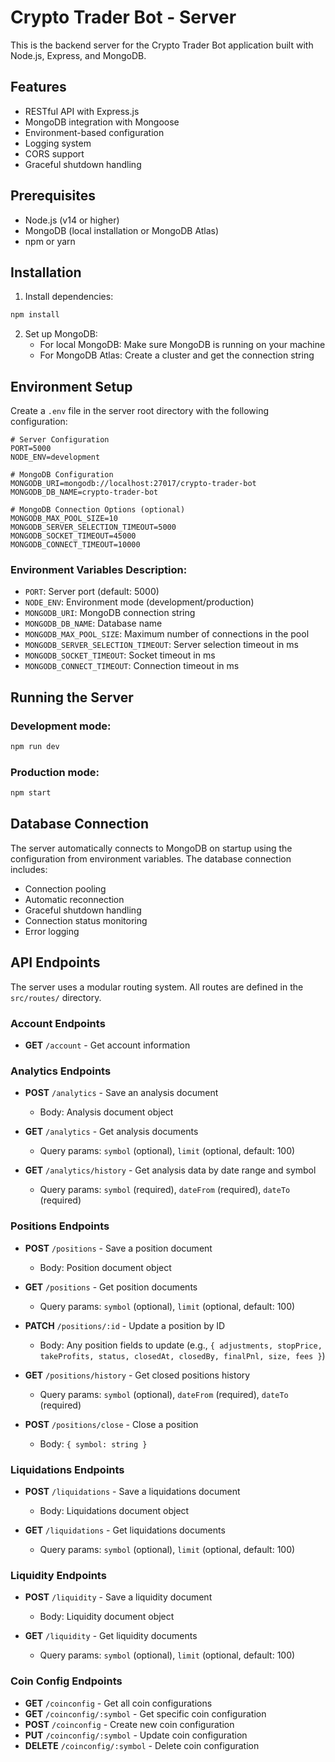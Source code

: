 # Crypto Trader Bot - Server

This is the backend server for the Crypto Trader Bot application built with Node.js, Express, and MongoDB.

## Features

- RESTful API with Express.js
- MongoDB integration with Mongoose
- Environment-based configuration
- Logging system
- CORS support
- Graceful shutdown handling

## Prerequisites

- Node.js (v14 or higher)
- MongoDB (local installation or MongoDB Atlas)
- npm or yarn

## Installation

1. Install dependencies:

```bash
npm install
```

2. Set up MongoDB:
   - For local MongoDB: Make sure MongoDB is running on your machine
   - For MongoDB Atlas: Create a cluster and get the connection string

## Environment Setup

Create a `.env` file in the server root directory with the following configuration:

```env
# Server Configuration
PORT=5000
NODE_ENV=development

# MongoDB Configuration
MONGODB_URI=mongodb://localhost:27017/crypto-trader-bot
MONGODB_DB_NAME=crypto-trader-bot

# MongoDB Connection Options (optional)
MONGODB_MAX_POOL_SIZE=10
MONGODB_SERVER_SELECTION_TIMEOUT=5000
MONGODB_SOCKET_TIMEOUT=45000
MONGODB_CONNECT_TIMEOUT=10000
```

### Environment Variables Description:

- `PORT`: Server port (default: 5000)
- `NODE_ENV`: Environment mode (development/production)
- `MONGODB_URI`: MongoDB connection string
- `MONGODB_DB_NAME`: Database name
- `MONGODB_MAX_POOL_SIZE`: Maximum number of connections in the pool
- `MONGODB_SERVER_SELECTION_TIMEOUT`: Server selection timeout in ms
- `MONGODB_SOCKET_TIMEOUT`: Socket timeout in ms
- `MONGODB_CONNECT_TIMEOUT`: Connection timeout in ms

## Running the Server

### Development mode:

```bash
npm run dev
```

### Production mode:

```bash
npm start
```

## Database Connection

The server automatically connects to MongoDB on startup using the configuration from environment variables. The database connection includes:

- Connection pooling
- Automatic reconnection
- Graceful shutdown handling
- Connection status monitoring
- Error logging

## API Endpoints

The server uses a modular routing system. All routes are defined in the `src/routes/` directory.

### Account Endpoints

- **GET** `/account` - Get account information

### Analytics Endpoints

- **POST** `/analytics` - Save an analysis document
  - Body: Analysis document object

- **GET** `/analytics` - Get analysis documents
  - Query params: `symbol` (optional), `limit` (optional, default: 100)

- **GET** `/analytics/history` - Get analysis data by date range and symbol
  - Query params: `symbol` (required), `dateFrom` (required), `dateTo` (required)

### Positions Endpoints

- **POST** `/positions` - Save a position document
  - Body: Position document object

- **GET** `/positions` - Get position documents
  - Query params: `symbol` (optional), `limit` (optional, default: 100)

- **PATCH** `/positions/:id` - Update a position by ID
  - Body: Any position fields to update (e.g., `{ adjustments, stopPrice, takeProfits, status, closedAt, closedBy, finalPnl, size, fees }`)

- **GET** `/positions/history` - Get closed positions history
  - Query params: `symbol` (optional), `dateFrom` (required), `dateTo` (required)

- **POST** `/positions/close` - Close a position
  - Body: `{ symbol: string }`

### Liquidations Endpoints

- **POST** `/liquidations` - Save a liquidations document
  - Body: Liquidations document object

- **GET** `/liquidations` - Get liquidations documents
  - Query params: `symbol` (optional), `limit` (optional, default: 100)

### Liquidity Endpoints

- **POST** `/liquidity` - Save a liquidity document
  - Body: Liquidity document object

- **GET** `/liquidity` - Get liquidity documents
  - Query params: `symbol` (optional), `limit` (optional, default: 100)

### Coin Config Endpoints

- **GET** `/coinconfig` - Get all coin configurations
- **GET** `/coinconfig/:symbol` - Get specific coin configuration
- **POST** `/coinconfig` - Create new coin configuration
- **PUT** `/coinconfig/:symbol` - Update coin configuration
- **DELETE** `/coinconfig/:symbol` - Delete coin configuration
